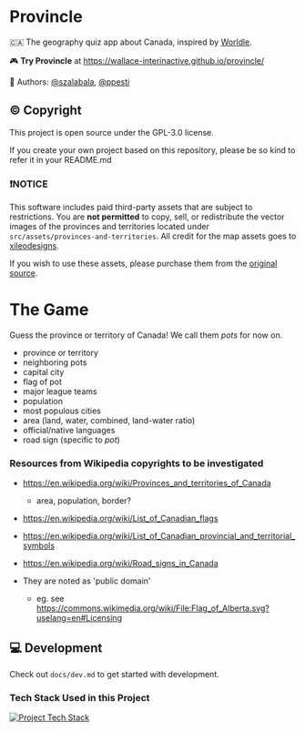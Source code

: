 # Provincle

🇨🇦 The geography quiz app about Canada, inspired by
[Worldle](https://github.com/markgalassi/worldle).

🎮 **Try Provincle** at https://wallace-interinactive.github.io/provincle/

🎨 Authors:
[@szalabala](https://github.com/szalabala), [@ppesti](https://github.com/ppesti)

## ©️ Copyright

This project is open source under the GPL-3.0 license.

If you create your own project based on this repository, please be so kind to
refer it in your README.md

### ❗️NOTICE

This software includes paid third-party assets that are subject to restrictions.
You are **not permitted** to copy, sell, or redistribute the vector images of
the provinces and territories located under
`src/assets/provinces-and-territories`. All credit for the map assets goes to
[xileodesigns](https://www.etsy.com/shop/xileodesigns).

If you wish to use these assets, please purchase them from the
[original source](https://www.etsy.com/listing/827132841/13-individual-canada-canadian-province).

# The Game

Guess the province or territory of Canada! We call them _pots_ for now on.
- province or territory
- neighboring pots
- capital city
- flag of pot
- major league teams
- population
- most populous cities
- area (land, water, combined, land-water ratio)
- official/native languages
- road sign (specific to _pot_)

### Resources from Wikipedia copyrights to be investigated

- https://en.wikipedia.org/wiki/Provinces_and_territories_of_Canada
  - area, population, border?
- https://en.wikipedia.org/wiki/List_of_Canadian_flags
- https://en.wikipedia.org/wiki/List_of_Canadian_provincial_and_territorial_symbols
- https://en.wikipedia.org/wiki/Road_signs_in_Canada

- They are noted as 'public domain'
  - eg. see https://commons.wikimedia.org/wiki/File:Flag_of_Alberta.svg?uselang=en#Licensing

## 💻 Development

Check out `docs/dev.md` to get started with development.

### Tech Stack Used in this Project

[![Project Tech Stack](https://skillicons.dev/icons?i=ts,react,tailwind,vite,vitest,yarn&perline=3)](https://skillicons.dev)
